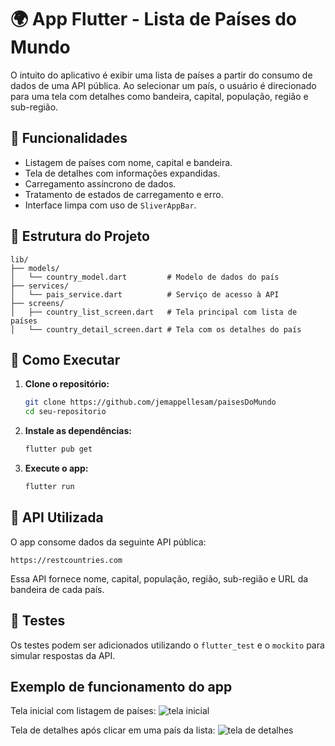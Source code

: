 
# 🌍 App Flutter - Lista de Países do Mundo

O intuito do aplicativo é exibir uma lista de países a partir do consumo de dados de uma API pública. Ao selecionar um país, o usuário é direcionado para uma tela com detalhes como bandeira, capital, população, região e sub-região.

## 📱 Funcionalidades

- Listagem de países com nome, capital e bandeira.
- Tela de detalhes com informações expandidas.
- Carregamento assíncrono de dados.
- Tratamento de estados de carregamento e erro.
- Interface limpa com uso de `SliverAppBar`.

## 🧱 Estrutura do Projeto

```
lib/
├── models/
│   └── country_model.dart         # Modelo de dados do país
├── services/
│   └── pais_service.dart          # Serviço de acesso à API
├── screens/
│   ├── country_list_screen.dart   # Tela principal com lista de países
│   └── country_detail_screen.dart # Tela com os detalhes do país
```

## 🚀 Como Executar

1. **Clone o repositório:**
   ```bash
   git clone https://github.com/jemappellesam/paisesDoMundo
   cd seu-repositorio
   ```

2. **Instale as dependências:**
   ```bash
   flutter pub get
   ```

3. **Execute o app:**
   ```bash
   flutter run
   ```

## 📡 API Utilizada

O app consome dados da seguinte API pública:

```
https://restcountries.com
```

Essa API fornece nome, capital, população, região, sub-região e URL da bandeira de cada país.


## 🧪 Testes

Os testes podem ser adicionados utilizando o `flutter_test` e o `mockito` para simular respostas da API.

## Exemplo de funcionamento do app

Tela inicial com listagem de países:
![tela inicial](https://github.com/user-attachments/assets/ddede9b6-e845-495f-9868-3db711c19ae7)

Tela de detalhes após clicar em uma país da lista: 
![tela de detalhes](https://github.com/user-attachments/assets/3e74adcb-273a-4ddb-bbf8-5da0cc48f3bc)

